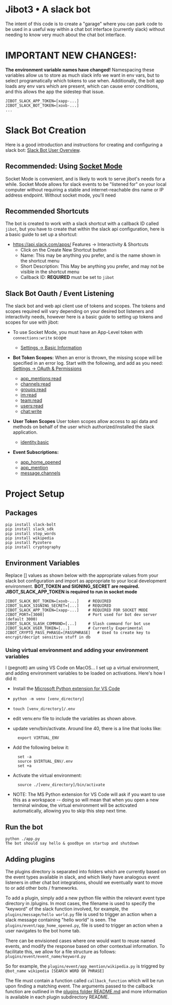 # Jibot3 • A slack bot
The intent of this code is to create a "garage" where you can park code to be used in a useful way within a chat bot interface (currently slack) without needing to know very much about the chat bot interface.

# **IMPORTANT NEW CHANGES!**:
**The environment variable names have changed!** Namespacing these variables allow us to store as much slack info we want in env vars, but to  select programatically which tokens to use when. Additionally, the bolt app loads any env vars which are present, which can cause error conditions, and this allows the app the sidestep that issue.

	JIBOT_SLACK_APP_TOKEN=[xapp-...]
	JIBOT_SLACK_BOT_TOKEN=[xoxb-...]
	...

# Slack Bot Creation
Here is a good introduction and instructions for creating and configuring a slack bot: [Slack Bot User Overview](https://api.slack.com/bot-users).

## Recommended: Using [Socket Mode](https://app.slack.com/app-settings/T01LN1N5H60/A01LUFAPUFK/socket-mode)
Socket Mode is convenient, and is likely to work to serve jibot's needs for a while. Socket Mode allows for slack events to be "listened for" on your local computer without requiring a stable and internet-reachable dns name or IP address endpoint. Without socket mode, you'll need

## Recommended Shortcuts
The bot is created to work with a slack shortcut with a callback ID called `jibot`, but you have to create that within the slack api configuration, here is a basic guide to set up a shortcut:
* https://api.slack.com/apps/ Features -> Interactivity & Shortcuts
	* Click on the Create New Shortcut button
	* Name: This may be anything you prefer, and is the name shown in the shortcut menu
	* Short Description: This May be anything you prefer, and may not be visible in the shortcut menu
	* Callback ID: **REQUIRED** must be set to `jibot`

## Slack Bot Oauth / Event Listening
The slack bot and web api client use of tokens and scopes. The tokens and scopes required will vary depending on your desired bot listeners and interactivity needs, however here is a basic guide to setting up tokens and scopes for use with jibot:

* To use Socket Mode, you must have an App-Level token with `connections:write` scope
	* [Settings -> Basic Information](https://api.slack.com/apps/)

* **Bot Token Scopes:** When an error is thrown, the missing scope will be specified in an error log. Start with the following, and add as you need: [Settings -> OAuth & Permissions](https://api.slack.com/apps/)
	* [app_mentions:read](https://api.slack.com/scopes/app_mentions:read)
	* [channels:read](https://api.slack.com/scopes/channels:read)
	* [groups:read](https://api.slack.com/scopes/groups:read)
	* [im:read](https://api.slack.com/scopes/im:read)
	* [team:read](https://api.slack.com/scopes/team:read)
	* [users:read](https://api.slack.com/scopes/users:read)
	* [chat:write](https://api.slack.com/scopes/chat:write)

* **User Token Scopes** User token scopes allow access to api data and methods on behalf of the user which authorized/installed the slack application.
	* [identity.basic](https://api.slack.com/scopes/identity.basic)

* **Event Subscriptions:**
	* [app_home_opened](https://api.slack.com/events/app_home_opened)
	* [app_mention](https://api.slack.com/events/app_mention)
	* [message.channels](https://api.slack.com/events/message.channels)

# Project Setup

## Packages
	pip install slack-bolt
	pip install slack_sdk
	pip install stop_words
	pip install wikipedia
	pip install Pyzotero
	pip install cryptography

## Environment Variables
Replace [] values as shown below with the appropriate values from your slack bot configuration and import as appropriate to your local development environment. **BOT_TOKEN and SIGNING_SECRET are required. JIBOT_SLACK_APP_TOKEN is required to run in socket mode**

	JIBOT_SLACK_BOT_TOKEN=[xoxb-...]	# REQUIRED
	JIBOT_SLACK_SIGNING_SECRET=[...]	# REQUIRED
	JIBOT_SLACK_APP_TOKEN=[xapp-...]	# REQUIRED FOR SOCKET MODE
	JIBOT_PORT=[3000]					# Port used for bot dev server	(default 3000)
	JIBOT_SLACK_SLASH_COMMAND=[...]		# Slash command for bot use
	JIBOT_SLACK_USER_TOKEN=[...]		# Currently Experimental
	JIBOT_CRYPTO_PASS_PHRASE=[PASSPHRASE]	# Used to create key to encrypt/decript sensitive stuff in db

### Using virtual environment and adding your environment variables
I (pegnott) am using VS Code on  MacOS...  I set up a virtual environment, and adding environment variables to be loaded on activations. Here's how I did it:
* Install the [Microsoft Python extension for VS Code](https://marketplace.visualstudio.com/items?itemName=ms-python.python)
* `python -m venv [venv_directory]`
* `touch [venv_directory]/.env`
* edit venv.env file to include the variables as shown above.
* update venv/bin/activate.  Around line 40, there is a line that looks like:

		export VIRTUAL_ENV

* Add the following below it:

		set -a
		source $VIRTUAL_ENV/.env
		set +a

* Activate the virtual environment:

		source ./[venv_directory]/bin/activate

* NOTE: The MS Python extension for VS Code will ask if you want to use this as a workspace -- doing so will mean that when you open a new terminal window, the virtual environment will be acticvated automatically, allowing you to skip this step next time.

## Run the bot
	python ./app.py
	The bot should say hello & goodbye on startup and shutdown

## Adding plugins

The plugins directory is separated into folders which are currently based on the event types available in slack, and which likely have analogous event listeners in other chat bot integrations, should we eventually want to move to or add other bots / frameworks.

To add a plugin, simply add a new python file within the relevant event type directory in /plugins. In most cases, the filename is used to specify the "keyword" of the slack function involved, for example, the  `plugins/message/hello world.py` file is used to trigger an action when a slack message containing "hello world" is seen. The `plugins/event/app_home_opened.py`, file is used to trigger an action when a user navigates to the bot home tab.

There can be envisioned cases where one would want to reuse named events, and modify the response based on other contextual information. To facilitate this, we allow for a file structure as follows:
`plugins/event/event_name/keyword.py`

So for example, the `plugins/event/app_mention/wikipedia.py` is triggred by `@bot_name wikipedia [SEARCH WORD OR PHRASE]`

The file must contain a function called `callback_function` which will be run upon finding a matching event. The arguments passed to the callback function are outlined in the [plugins folder README.md](https://github.com/Joi/jibot3/blob/main/plugins/README.md) and more information is available in each plugin subdirectory README.
